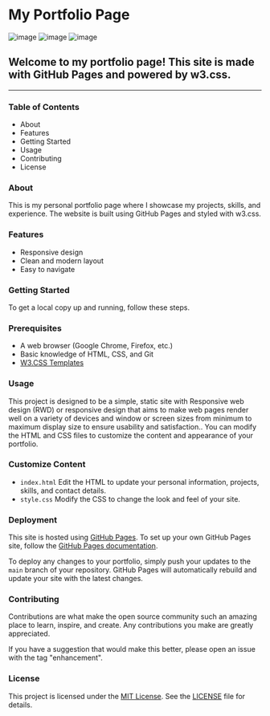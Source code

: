 # My Portfolio Page
![image](https://img.shields.io/badge/GitHub%20Pages-222222?style=for-the-badge&logo=GitHub%20Pages&logoColor=white)
![image](https://img.shields.io/badge/W3Schools-04AA6D?style=for-the-badge&logo=W3Schools&logoColor=white)
![image](https://img.shields.io/badge/HTML5-E34F26?style=for-the-badge&logo=html5&logoColor=white)
## Welcome to my portfolio page! This site is made with GitHub Pages and powered by w3.css.
---
### Table of Contents
- About
- Features
- Getting Started
- Usage
- Contributing
- License

### About
This is my personal portfolio page where I showcase my projects, skills, and experience. The website is built using GitHub Pages and styled with w3.css.

### Features

- Responsive design
- Clean and modern layout
- Easy to navigate
 
### Getting Started
To get a local copy up and running, follow these steps.

### Prerequisites
- A web browser (Google Chrome, Firefox, etc.)
- Basic knowledge of HTML, CSS, and Git
- [W3.CSS Templates](https://www.w3schools.com/w3css/w3css_templates.asp)

### Usage
This project is designed to be a simple, static site with Responsive web design (RWD) or responsive design that aims to make web pages render well on a variety of devices and window or screen sizes from minimum to maximum display size to ensure usability and satisfaction.. You can modify the HTML and CSS files to customize the content and appearance of your portfolio.

### Customize Content
- `index.html` Edit the HTML to update your personal information, projects, skills, and contact details.
- `style.css` Modify the CSS to change the look and feel of your site.

### Deployment

This site is hosted using [GitHub Pages](https://pages.github.com/). To set up your own GitHub Pages site, follow the [GitHub Pages documentation](https://docs.github.com/en/pages/getting-started-with-github-pages).

To deploy any changes to your portfolio, simply push your updates to the `main` branch of your repository. GitHub Pages will automatically rebuild and update your site with the latest changes.


### Contributing
Contributions are what make the open source community such an amazing place to learn, inspire, and create. Any contributions you make are greatly appreciated.

If you have a suggestion that would make this better, please open an issue with the tag "enhancement".

### License
This project is licensed under the [MIT License](LICENSE). See the [LICENSE](LICENSE) file for details.
